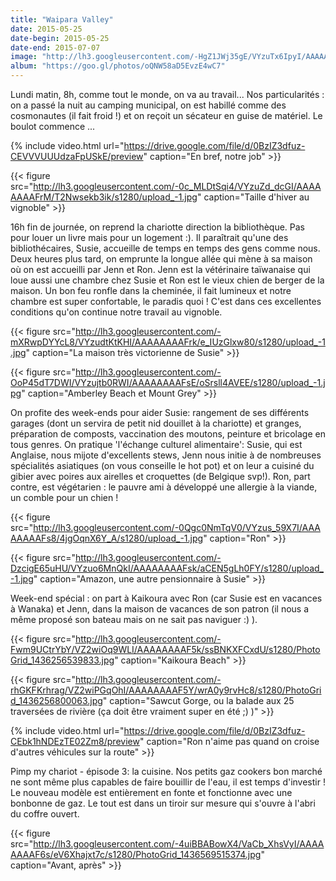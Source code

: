 ```yaml
---
title: "Waipara Valley"
date: 2015-05-25
date-begin: 2015-05-25
date-end: 2015-07-07
image: "http://lh3.googleusercontent.com/-HgZ1JWj35gE/VYzuTx6IpyI/AAAAAAAAFqs/IL4Bjsk76cw/s1280/upload_-1.jpg"
album: "https://goo.gl/photos/oQNW58aD5EvzE4wC7"
---
```


Lundi matin, 8h, comme tout le monde, on va au travail... Nos particularités : on a passé la nuit au camping municipal, on est habillé comme des cosmonautes (il fait froid !) et on reçoit un sécateur en guise de matériel. Le boulot commence ...

{% include video.html url="https://drive.google.com/file/d/0BzIZ3dfuz-CEVVVUUUdzaFpUSkE/preview" caption="En bref, notre job" >}}

{{< figure src="http://lh3.googleusercontent.com/-0c_MLDtSqi4/VYzuZd_dcGI/AAAAAAAAFrM/T2Nwsekb3ik/s1280/upload_-1.jpg" caption="Taille d'hiver au vignoble" >}}

16h fin de journée, on reprend la chariotte direction la bibliothèque. Pas pour louer un livre mais pour un logement :). Il paraîtrait qu'une des bibliothécaires, Susie, accueille de temps en temps des gens comme nous. Deux heures plus tard, on emprunte la longue allée qui mène à sa maison où on est accueilli par Jenn et Ron. Jenn est la vétérinaire taïwanaise qui loue aussi une chambre chez Susie et Ron est le vieux chien de berger de la maison. Un bon feu ronfle dans la cheminée, il fait lumineux et notre chambre est super confortable, le paradis quoi ! C'est dans ces excellentes conditions qu'on continue notre travail au vignoble. 

{{< figure src="http://lh3.googleusercontent.com/-mXRwpDYYcL8/VYzudtKtKHI/AAAAAAAAFrk/e_IUzGlxw80/s1280/upload_-1.jpg" caption="La maison très victorienne de Susie" >}}

{{< figure src="http://lh3.googleusercontent.com/-OoP45dT7DWI/VYzujtb0RWI/AAAAAAAAFsE/oSrsll4AVEE/s1280/upload_-1.jpg" caption="Amberley Beach et Mount Grey" >}}

On profite des week-ends pour aider Susie: rangement de ses différents garages (dont un servira de petit nid douillet à la chariotte) et granges, préparation de composts, vaccination des moutons, peinture et bricolage en tous genres. On pratique 'l'échange culturel alimentaire': Susie, qui est Anglaise, nous mijote d'excellents stews, Jenn nous initie à de nombreuses spécialités asiatiques (on vous conseille le hot pot) et on leur a cuisiné du gibier avec poires aux airelles et croquettes (de Belgique svp!). Ron, part contre, est végétarien :  le pauvre ami à développé une allergie à la viande, un comble pour un chien !

{{< figure src="http://lh3.googleusercontent.com/-0Qgc0NmTqV0/VYzus_59X7I/AAAAAAAAFs8/4jgOqnX6Y_A/s1280/upload_-1.jpg" caption="Ron" >}}

{{< figure src="http://lh3.googleusercontent.com/-DzcigE65uHU/VYzuo6MnQkI/AAAAAAAAFsk/aCEN5gLh0FY/s1280/upload_-1.jpg" caption="Amazon, une autre pensionnaire à Susie" >}}

Week-end spécial : on part à Kaikoura avec Ron (car Susie est en vacances à Wanaka) et Jenn, dans la maison de vacances de son patron (il nous a même proposé son bateau mais on ne sait pas naviguer :) ). 

{{< figure src="http://lh3.googleusercontent.com/-Fwm9UCtrYbY/VZ2wiOq9WLI/AAAAAAAAF5k/ssBNKXFCxdU/s1280/PhotoGrid_1436256539833.jpg" caption="Kaikoura Beach" >}}

{{< figure src="http://lh3.googleusercontent.com/-rhGKFKrhrag/VZ2wiPGqOhI/AAAAAAAAF5Y/wrA0y9rvHc8/s1280/PhotoGrid_1436256800063.jpg" caption="Sawcut Gorge, ou la balade aux 25 traversées de rivière (ça doit être vraiment super en été ;) )" >}}

{% include video.html url="https://drive.google.com/file/d/0BzIZ3dfuz-CEbk1hNDEzTE02Zm8/preview" caption="Ron n'aime pas quand on croise d'autres véhicules sur la route" >}}

Pimp my chariot - épisode 3: la cuisine. Nos petits gaz cookers bon marché ne sont même plus capables de faire bouillir de l'eau, il est temps d'investir ! Le nouveau modèle est entièrement en fonte et fonctionne avec une bonbonne de gaz. Le tout est dans un tiroir sur mesure qui s'ouvre à l'abri du coffre ouvert.

{{< figure src="http://lh3.googleusercontent.com/-4uiBBABowX4/VaCb_XhsVyI/AAAAAAAAF6s/eV6Xhajxt7c/s1280/PhotoGrid_1436569515374.jpg" caption="Avant, après" >}}